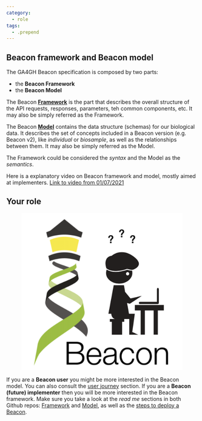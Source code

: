 ```yaml
---
category:
  - role
tags:
  - .prepend
---
```


## Beacon framework and Beacon model

The GA4GH Beacon specification is composed by two parts:

* the **Beacon Framework**
* the **Beacon Model**

The Beacon [**Framework**](https://github.com/ga4gh-beacon/beacon-framework-v2) is the part that describes the overall structure of the API requests, responses, parameters, teh common components, etc. It may also be simply referred as the Framework.

The Beacon [**Model**](https://github.com/ga4gh-beacon/beacon-v2-Models#readme) contains the data structure (schemas) for our biological data. It describes the set of concepts included in a Beacon version (e.g. Beacon v2), like *individual* or *biosample*, as well as the relationships between them. It may also be simply referred as the Model.

The Framework could be considered the *syntax* and the Model as the *semantics*.

Here is a explanatory video on Beacon framework and model, mostly aimed at implementers. [Link to video from 01/07/2021](https://vimeo.com/577530572.)

## Your role

<figure>
<img src="/assets/img/beacon_role.png" alt="Beacon role"/>
</figure>

If you are a **Beacon user** you might be more interested in the Beacon model. You can also consult the [user journey]() section. 
If you are a **Beacon (future) implementer** then you will be more interested in the Beacon framework. Make sure you take a look at the *read me* sections in both Github repos: [Framework](https://github.com/ga4gh-beacon/beacon-framework-v2) and [Model](https://github.com/ga4gh-beacon/beacon-v2-Models#readme), as well as the [steps to deploy a Beacon]().
